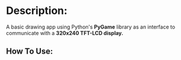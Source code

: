 <h1>Description:</h1>
A basic drawing app using Python's <b>PyGame</b> library as an interface to communicate with a <b>320x240 TFT-LCD display.</b>

<h2>How To Use:</h2>
